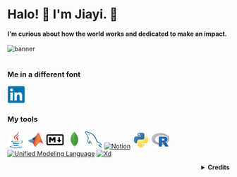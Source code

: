 # Halo! 🤍 I'm Jiayi. 🐋
**I'm curious about how the world works and dedicated to make an impact.**
<br></br>
<img alt="banner" src="https://user-images.githubusercontent.com/95198512/148955851-78608c5f-dc8b-41a6-a33e-e94ab5ca7966.jpg">
<br></br>
### Me in a different font
<a href="https://www.linkedin.com/in/wangjiayis/"><img alt="LinkedIn" src="https://github.com/devicons/devicon/blob/master/icons/linkedin/linkedin-original.svg" height="40"></a>
### My tools
<a href="https://www.java.com/en/"><img alt="Java" src="https://github.com/devicons/devicon/blob/master/icons/java/java-original.svg" height="40"></a>
<a href="https://www.mathworks.com/products/matlab.html"><img alt="MATLAB" src="https://github.com/devicons/devicon/blob/master/icons/matlab/matlab-original.svg" height="40"></a>
<a href="https://www.markdownguide.org"><img alt="Markdown" src="https://github.com/devicons/devicon/blob/master/icons/markdown/markdown-original.svg" height="40"></a>
<a href="https://www.mongodb.com"><img alt="MongoDB" src="https://github.com/devicons/devicon/blob/master/icons/mongodb/mongodb-original.svg" height="40"></a>
<a href="https://www.mysql.com"><img alt="MySQL" src="https://github.com/devicons/devicon/blob/master/icons/mysql/mysql-original.svg" height="40"></a>
<a href="https://www.notion.so"><img alt="Notion" src="https://upload.wikimedia.org/wikipedia/commons/4/45/Notion_app_logo.png" height="40"></a>
<a href="https://www.python.org"><img alt="Python" src="https://github.com/devicons/devicon/blob/master/icons/python/python-original.svg" height="40"></a> 
<a href="https://www.r-project.org"><img alt="R" src="https://github.com/devicons/devicon/blob/master/icons/r/r-original.svg" height="40"></a> 
<a href="https://www.uml.org"><img alt="Unified Modeling Language" src="https://user-images.githubusercontent.com/95198512/150637763-353f53fa-bcea-47a1-849b-e27875df04d2.png" height="40"></a>
<a href="https://www.adobe.com/sg/products/xd.html"><img alt="Xd" src="https://upload.wikimedia.org/wikipedia/commons/c/c2/Adobe_XD_CC_icon.svg" height="40"></a>
<div align="right">
  <details>
    <summary><b>Credits</b></summary>
    Profile Picture &mdash; <a href="https://www.patreon.com/bearbrickjia/posts?filters[month]=2021-4&filters[media_types]=image&filters[tier_id]=3840743"><b><i>Ember</i> Bearbrickjia</b></a><br>
    Banner &mdash; <a href="https://s.weibo.com/weibo?q=%23万物有灵且萌%23"><b>唯佳酱《万物皆有灵且萌》</b></a>
  </details>
</div>

